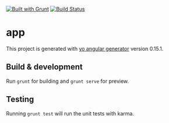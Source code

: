 [![Built with Grunt](https://cdn.gruntjs.com/builtwith.png)](http://gruntjs.com/)
[![Build Status](https://travis-ci.org/rsjung0320/doshare-front.svg?branch=master)](https://travis-ci.org/rsjung0320/doshare-front)

# app

This project is generated with [yo angular generator](https://github.com/yeoman/generator-angular)
version 0.15.1.

## Build & development

Run `grunt` for building and `grunt serve` for preview.

## Testing

Running `grunt test` will run the unit tests with karma.
